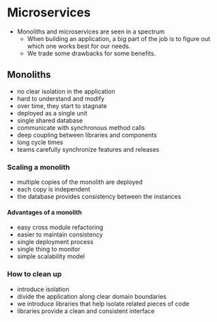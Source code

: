 # Microservices

- Monoliths and microservices are seen in a spectrum
    - When building an application, a big part of the job is to figure out which one works best for our needs.
    - We trade some drawbacks for some benefits.

## Monoliths

- no clear isolation in the application
- hard to understand and modify
- over time, they start to stagnate
- deployed as a single unit
- single shared database
- communicate with synchronous method calls
- deep coupling between libraries and components
- long cycle times
- teams carefully synchronize features and releases

### Scaling a monolith

- multiple copies of the monolith are deployed
- each copy is independent
- the database provides consistency between the instances

#### Advantages of a monolith

- easy cross module refactoring
- easier to maintain consistency
- single deployment process
- single thing to monitor
- simple scalability model

### How to clean up

- introduce isolation
- divide the application along clear domain boundaries
- we introduce libraries that help isolate related pieces of code
- libraries provide a clean and consistent interface


